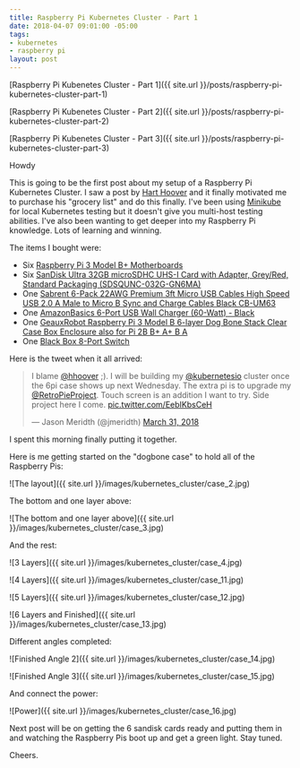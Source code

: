 ```yaml
---
title: Raspberry Pi Kubernetes Cluster - Part 1
date: 2018-04-07 09:01:00 -05:00
tags:
- kubernetes
- raspberry pi
layout: post
---
```


[Raspberry Pi Kubenetes Cluster - Part 1]({{ site.url }}/posts/raspberry-pi-kubernetes-cluster-part-1)

[Raspberry Pi Kubenetes Cluster - Part 2]({{ site.url }}/posts/raspberry-pi-kubernetes-cluster-part-2)

[Raspberry Pi Kubenetes Cluster - Part 3]({{ site.url }}/posts/raspberry-pi-kubernetes-cluster-part-3)

Howdy

This is going to be the first post about my setup of a Raspberry Pi Kubernetes Cluster.  I saw a post by [Hart Hoover](https://harthoover.com/kubernetes-1.9-on-a-raspberry-pi-cluster/) and it finally motivated me to purchase his "grocery list" and do this finally.  I've been using [Minikube](https://kubernetes.io/docs/getting-started-guides/minikube/) for local Kubernetes testing but it doesn't give you multi-host testing abilities.  I've also been wanting to get deeper into my Raspberry Pi knowledge.  Lots of learning and winning.

<!--more-->
The items I bought were:

- Six [Raspberry Pi 3 Model B+ Motherboards](https://smile.amazon.com/dp/B07BFH96M3)
- Six [SanDisk Ultra 32GB microSDHC UHS-I Card with Adapter, Grey/Red, Standard Packaging (SDSQUNC-032G-GN6MA)](https://smile.amazon.com/gp/product/B010Q57T02/)
- One [Sabrent 6-Pack 22AWG Premium 3ft Micro USB Cables High Speed USB 2.0 A Male to Micro B Sync and Charge Cables Black CB-UM63](https://smile.amazon.com/gp/product/B011KLFERG/ref=oh_aui_detailpage_o02_s01?ie=UTF8&psc=1)
- One [AmazonBasics 6-Port USB Wall Charger (60-Watt) - Black](https://smile.amazon.com/gp/product/B01L0KN8OS/ref=oh_aui_detailpage_o02_s01?ie=UTF8&psc=1)
- One [GeauxRobot Raspberry Pi 3 Model B 6-layer Dog Bone Stack Clear Case Box Enclosure also for Pi 2B B+ A+ B A](https://smile.amazon.com/gp/product/B01D9130QC/ref=oh_aui_detailpage_o02_s00?ie=UTF8&psc=1)
- One [Black Box 8-Port Switch](http://amzn.to/2gNzLzi)

Here is the tweet when it all arrived:

<div class="jekyll-twitter-plugin"><blockquote class="twitter-tweet"><p lang="en" dir="ltr">I blame <a href="https://twitter.com/hhoover?ref_src=twsrc%5Etfw">@hhoover</a> ;). I will be building my <a href="https://twitter.com/kubernetesio?ref_src=twsrc%5Etfw">@kubernetesio</a> cluster once the 6pi case shows up next Wednesday. The extra pi is to upgrade my <a href="https://twitter.com/RetroPieProject?ref_src=twsrc%5Etfw">@RetroPieProject</a>. Touch screen is an addition I want to try. Side project here I come. <a href="https://t.co/EebIKbsCeH">pic.twitter.com/EebIKbsCeH</a></p>&mdash; Jason Meridth (@jmeridth) <a href="https://twitter.com/jmeridth/status/980075584725422080?ref_src=twsrc%5Etfw">March 31, 2018</a></blockquote>
<script async="" src="https://platform.twitter.com/widgets.js" charset="utf-8"></script>
</div>

I spent this morning finally putting it together.

Here is me getting started on the "dogbone case" to hold all of the Raspberry Pis:

![The layout]({{ site.url }}/images/kubernetes_cluster/case_2.jpg)

The bottom and one layer above:

![The bottom and one layer above]({{ site.url }}/images/kubernetes_cluster/case_3.jpg)

And the rest:

![3 Layers]({{ site.url }}/images/kubernetes_cluster/case_4.jpg)

![4 Layers]({{ site.url }}/images/kubernetes_cluster/case_11.jpg)

![5 Layers]({{ site.url }}/images/kubernetes_cluster/case_12.jpg)

![6 Layers and Finished]({{ site.url }}/images/kubernetes_cluster/case_13.jpg)

Different angles completed:

![Finished Angle 2]({{ site.url }}/images/kubernetes_cluster/case_14.jpg)

![Finished Angle 3]({{ site.url }}/images/kubernetes_cluster/case_15.jpg)

And connect the power:

![Power]({{ site.url }}/images/kubernetes_cluster/case_16.jpg)

Next post will be on getting the 6 sandisk cards ready and putting them in and watching the Raspberry Pis boot up and get a green light.  Stay tuned.

Cheers.
